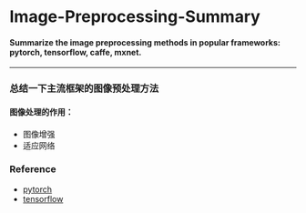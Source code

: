 # Image-Preprocessing-Summary

#### Summarize the image preprocessing methods in popular frameworks: pytorch, tensorflow, caffe, mxnet.
------
### 总结一下主流框架的图像预处理方法
#### 图像处理的作用：
* 图像增强
* 适应网络

### Reference
* [pytorch](https://blog.csdn.net/u011995719/article/details/85107009)
* [tensorflow](https://tensorflow.google.cn/api_docs/python/tf/image)
